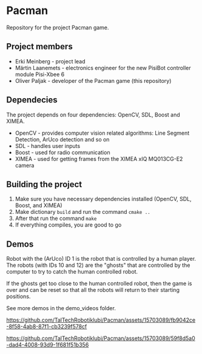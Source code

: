 # Pacman

Repository for the project Pacman game.

## Project members
* Erki Meinberg - project lead
* Märtin Laanemets - electronics engineer for the new PisiBot controller module
  Pisi-Xbee 6
* Oliver Paljak - developer of the Pacman game (this repository)

## Dependecies

The project depends on four dependencies: OpenCV, SDL, Boost and XIMEA.

* OpenCV - provides computer vision related algorithms: Line Segment Detection,
  ArUco detection and so on
* SDL - handles user inputs
* Boost - used for radio communication
* XIMEA - used for getting frames from the XIMEA xIQ MQ013CG-E2 camera

## Building the project

1. Make sure you have necessary dependencies installed (OpenCV, SDL, Boost, and
   XIMEA)
2. Make dictionary `build` and run the command `cmake ..`
3. After that run the command `make`
4. If everything compiles, you are good to go

## Demos

Robot with the (ArUco) ID 1 is the robot that is controlled by a human player.
The robots (with IDs 10 and 12) are the "ghosts" that are controlled by the 
computer to try to catch the human controlled robot.

If the ghosts get too close to the human controlled robot, then the game is
over and can be reset so that all the robots will return to their starting
positions.

See more demos in the demo_videos folder.

https://github.com/TalTechRobotiklubi/Pacman/assets/15703089/fb9042ce-8f58-4ab8-87f1-cb3239f578cf

https://github.com/TalTechRobotiklubi/Pacman/assets/15703089/59f8d5a0-dad4-4008-93d9-1f681f51b356
